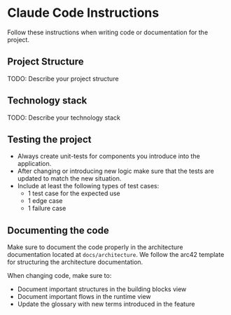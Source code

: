 # Claude Code Instructions

Follow these instructions when writing code or documentation for the project.

## Project Structure

TODO: Describe your project structure

## Technology stack

TODO: Describe your technology stack

## Testing the project

- Always create unit-tests for components you introduce into the application.
- After changing or introducing new logic make sure that the tests are updated to match the new situation.
- Include at least the following types of test cases:
  - 1 test case for the expected use
  - 1 edge case
  - 1 failure case

## Documenting the code

Make sure to document the code properly in the architecture documentation located at `docs/architecture`.
We follow the arc42 template for structuring the architecture documentation.

When changing code, make sure to:

- Document important structures in the building blocks view
- Document important flows in the runtime view
- Update the glossary with new terms introduced in the feature
